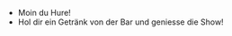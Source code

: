 - Moin du Hure!
- Hol dir ein Getränk von der Bar und geniesse die Show!

<!---
senseijavo/senseijavo is a ✨ special ✨ repository because its `README.md` (this file) appears on your GitHub profile.
You can click the Preview link to take a look at your changes.
--->
